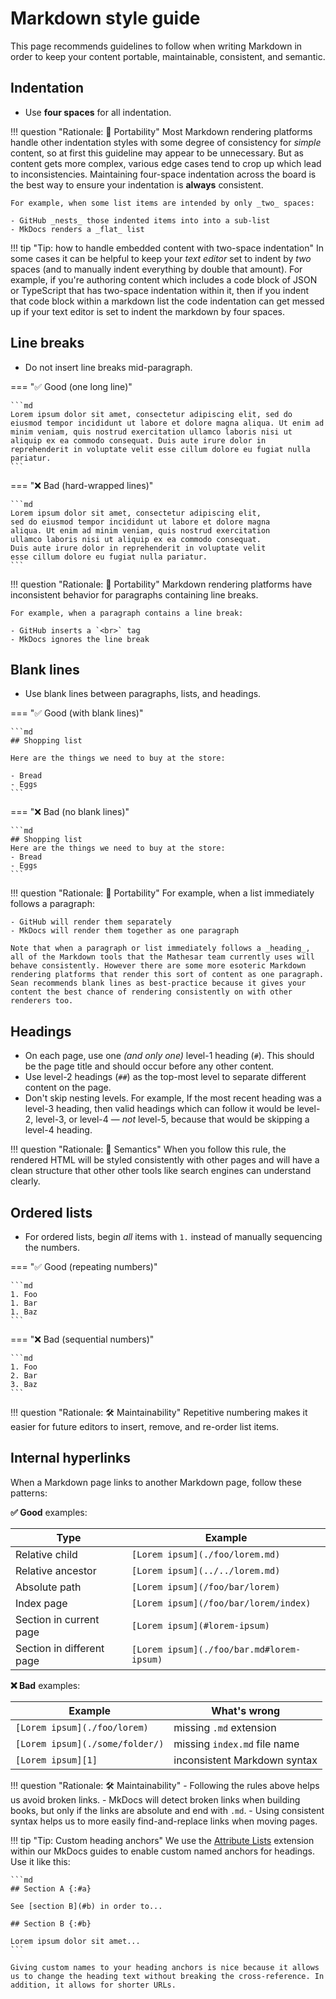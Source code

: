 # Markdown style guide

This page recommends guidelines to follow when writing Markdown in order to keep your content portable, maintainable, consistent, and semantic.

## Indentation

- Use **four spaces** for all indentation.

!!! question "Rationale: 💼 Portability"
    Most Markdown rendering platforms handle other indentation styles with some degree of consistency for _simple_ content, so at first this guideline may appear to be unnecessary. But as content gets more complex, various edge cases tend to crop up which lead to inconsistencies. Maintaining four-space indentation across the board is the best way to ensure your indentation is **always** consistent.

    For example, when some list items are intended by only _two_ spaces:

    - GitHub _nests_ those indented items into into a sub-list
    - MkDocs renders a _flat_ list

!!! tip "Tip: how to handle embedded content with two-space indentation"
    In some cases it can be helpful to keep your _text editor_ set to indent by _two_ spaces (and to manually indent everything by double that amount). For example, if you're authoring content which includes a code block of JSON or TypeScript that has two-space indentation within it, then if you indent that code block within a markdown list the code indentation can get messed up if your text editor is set to indent the markdown by four spaces.
    
## Line breaks

- Do not insert line breaks mid-paragraph.

=== "✅ Good (one long line)"

    ```md
    Lorem ipsum dolor sit amet, consectetur adipiscing elit, sed do eiusmod tempor incididunt ut labore et dolore magna aliqua. Ut enim ad minim veniam, quis nostrud exercitation ullamco laboris nisi ut aliquip ex ea commodo consequat. Duis aute irure dolor in reprehenderit in voluptate velit esse cillum dolore eu fugiat nulla pariatur.
    ```

=== "❌ Bad (hard-wrapped lines)"

    ```md
    Lorem ipsum dolor sit amet, consectetur adipiscing elit,
    sed do eiusmod tempor incididunt ut labore et dolore magna
    aliqua. Ut enim ad minim veniam, quis nostrud exercitation
    ullamco laboris nisi ut aliquip ex ea commodo consequat.
    Duis aute irure dolor in reprehenderit in voluptate velit
    esse cillum dolore eu fugiat nulla pariatur.
    ```

!!! question "Rationale: 💼 Portability"
    Markdown rendering platforms have inconsistent behavior for paragraphs containing line breaks.
    
    For example, when a paragraph contains a line break:
    
    - GitHub inserts a `<br>` tag
    - MkDocs ignores the line break

## Blank lines

- Use blank lines between paragraphs, lists, and headings.

=== "✅ Good (with blank lines)"

    ```md
    ## Shopping list

    Here are the things we need to buy at the store:

    - Bread
    - Eggs
    ```

=== "❌ Bad (no blank lines)"

    ```md
    ## Shopping list
    Here are the things we need to buy at the store:
    - Bread
    - Eggs
    ```

!!! question "Rationale: 💼 Portability"
    For example, when a list immediately follows a paragraph:

    - GitHub will render them separately
    - MkDocs will render them together as one paragraph

    Note that when a paragraph or list immediately follows a _heading_, all of the Markdown tools that the Mathesar team currently uses will behave consistently. However there are some more esoteric Markdown rendering platforms that render this sort of content as one paragraph. Sean recommends blank lines as best-practice because it gives your content the best chance of rendering consistently on with other renderers too.

## Headings

- On each page, use one _(and only one)_ level-1 heading (`#`). This should be the page title and should occur before any other content.
- Use level-2 headings (`##`) as the top-most level to separate different content on the page.
- Don't skip nesting levels. For example, If the most recent heading was a level-3 heading, then valid headings which can follow it would be level-2, level-3, or level-4 &mdash; _not_ level-5, because that would be skipping a level-4 heading.

!!! question "Rationale: 📐 Semantics"
    When you follow this rule, the rendered HTML will be styled consistently with other pages and will have a clean structure that other other tools like search engines can understand clearly.

## Ordered lists

- For ordered lists, begin _all_ items with `1.` instead of manually sequencing the numbers.

=== "✅ Good (repeating numbers)"

    ```md
    1. Foo
    1. Bar
    1. Baz
    ```

=== "❌ Bad (sequential numbers)"

    ```md
    1. Foo
    2. Bar
    3. Baz
    ```

!!! question "Rationale: 🛠️ Maintainability"
    Repetitive numbering makes it easier for future editors to insert, remove, and re-order list items.

## Internal hyperlinks

When a Markdown page links to another Markdown page, follow these patterns:

**✅ Good** examples:

| Type | Example |
| - | - |
| Relative child | `[Lorem ipsum](./foo/lorem.md)` |
| Relative ancestor | `[Lorem ipsum](../../lorem.md)` |
| Absolute path | `[Lorem ipsum](/foo/bar/lorem)` |
| Index page | `[Lorem ipsum](/foo/bar/lorem/index)` |
| Section in current page | `[Lorem ipsum](#lorem-ipsum)` |
| Section in different page | `[Lorem ipsum](./foo/bar.md#lorem-ipsum)` |

**❌ Bad** examples:

| Example | What's wrong |
| - | - |
| `[Lorem ipsum](./foo/lorem)` | missing `.md` extension  |
| `[Lorem ipsum](./some/folder/)` | missing `index.md` file name |
| `[Lorem ipsum][1]` | inconsistent Markdown syntax |

!!! question "Rationale: 🛠️ Maintainability"
    - Following the rules above helps us avoid broken links.
    - MkDocs will detect broken links when building books, but only if the links are absolute and end with `.md`.
    - Using consistent syntax helps us to more easily find-and-replace links when moving pages.

!!! tip "Tip: Custom heading anchors"
    We use the [Attribute Lists](https://python-markdown.github.io/extensions/attr_list/) extension within our MkDocs guides to enable custom named anchors for headings. Use it like this:

    ```md
    ## Section A {:#a}
    
    See [section B](#b) in order to...

    ## Section B {:#b}

    Lorem ipsum dolor sit amet...
    ```

    Giving custom names to your heading anchors is nice because it allows us to change the heading text without breaking the cross-reference. In addition, it allows for shorter URLs.
